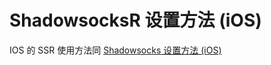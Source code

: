 # ShadowsocksR 设置方法 (iOS) 

IOS 的 SSR 使用方法同  [Shadowsocks 设置方法 (iOS)](../SS/4-ios-setup-guide-cn.md) 

